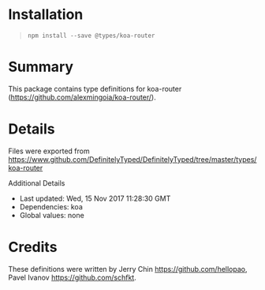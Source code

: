 # Installation
> `npm install --save @types/koa-router`

# Summary
This package contains type definitions for koa-router (https://github.com/alexmingoia/koa-router/).

# Details
Files were exported from https://www.github.com/DefinitelyTyped/DefinitelyTyped/tree/master/types/koa-router

Additional Details
 * Last updated: Wed, 15 Nov 2017 11:28:30 GMT
 * Dependencies: koa
 * Global values: none

# Credits
These definitions were written by Jerry Chin <https://github.com/hellopao>, Pavel Ivanov <https://github.com/schfkt>.

